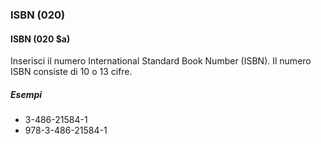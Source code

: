 ### ISBN (020)

#### ISBN (020 $a)
Inserisci il numero International Standard Book Number (ISBN). Il numero ISBN consiste di 10 o 13 cifre.   

##### Esempi  
- 3-486-21584-1  
- 978-3-486-21584-1
